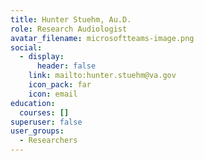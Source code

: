 ```yaml
---
title: Hunter Stuehm, Au.D.
role: Research Audiologist
avatar_filename: microsoftteams-image.png
social:
  - display:
      header: false
    link: mailto:hunter.stuehm@va.gov
    icon_pack: far
    icon: email
education:
  courses: []
superuser: false
user_groups:
  - Researchers
---
```

